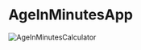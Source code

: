 # AgeInMinutesApp
![AgeInMinutesCalculator](https://user-images.githubusercontent.com/66674082/115964835-f1059980-a543-11eb-9598-0eb8da83f205.gif)
